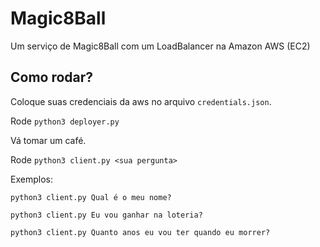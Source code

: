 # Magic8Ball
Um serviço de Magic8Ball com um LoadBalancer na Amazon AWS (EC2)


## Como rodar?

Coloque suas credenciais da aws no arquivo ```credentials.json```.

Rode ```python3 deployer.py```

Vá tomar um café.

Rode ```python3 client.py <sua pergunta>```

Exemplos:

```python3 client.py Qual é o meu nome?```

```python3 client.py Eu vou ganhar na loteria?```

```python3 client.py Quanto anos eu vou ter quando eu morrer?```
